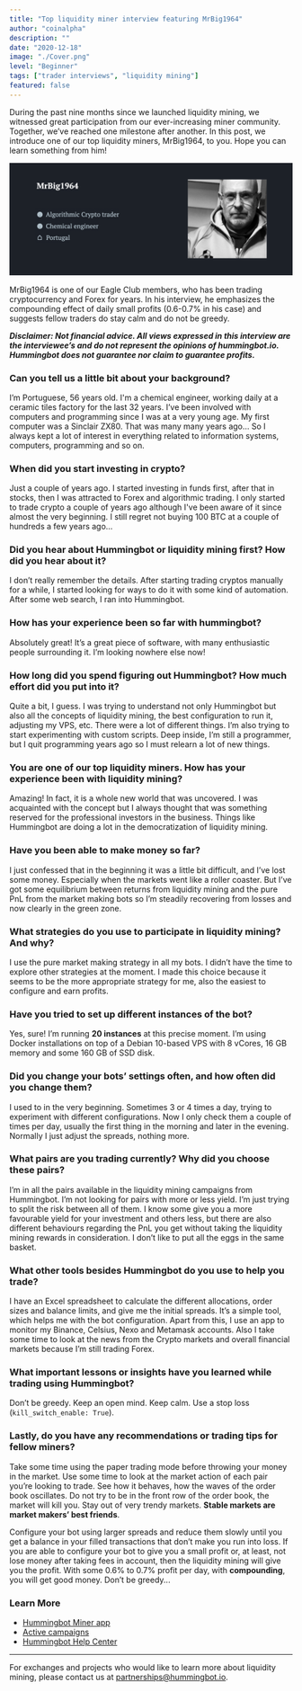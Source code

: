 ```yaml
---
title: "Top liquidity miner interview featuring MrBig1964"
author: "coinalpha"
description: ""
date: "2020-12-18"
image: "./Cover.png"
level: "Beginner"
tags: ["trader interviews", "liquidity mining"]
featured: false
---
```


During the past nine months since we launched liquidity mining, we witnessed great participation from our ever-increasing miner community. Together, we’ve reached one milestone after another. In this post, we introduce one of our top liquidity miners, MrBig1964, to you. Hope you can learn something from him!

![](./User_profile.png)

MrBig1964 is one of our Eagle Club members, who has been trading cryptocurrency and Forex for years. In his interview, he emphasizes the compounding effect of daily small profits (0.6-0.7% in his case) and suggests fellow traders do stay calm and do not be greedy. 

***Disclaimer: Not financial advice. All views expressed in this interview are the interviewee’s and do not represent the opinions of hummingbot.io. Hummingbot does not guarantee nor claim to guarantee profits.***

### Can you tell us a little bit about your background?

I’m Portuguese, 56 years old. I'm a chemical engineer, working daily at a ceramic tiles factory for the last 32 years. I’ve been involved with computers and programming since I was at a very young age. My first computer was a Sinclair ZX80. That was many many years ago… So I always kept a lot of interest in everything related to information systems, computers, programming and so on.

### When did you start investing in crypto?

Just a couple of years ago. I started investing in funds first, after that in stocks, then I was attracted to Forex and algorithmic trading. I only started to trade crypto a couple of years ago although I've been aware of it since almost the very beginning. I still regret not buying 100 BTC at a couple of hundreds a few years ago…

### Did you hear about Hummingbot or liquidity mining first? How did you hear about it?

I don’t really remember the details. After starting trading cryptos manually for a while, I started looking for ways to do it with some kind of automation. After some web search, I ran into Hummingbot. 
### How has your experience been so far with hummingbot?
Absolutely great! It’s a great piece of software, with many enthusiastic people surrounding it. I’m looking nowhere else now!

### How long did you spend figuring out Hummingbot? How much effort did you put into it?

Quite a bit, I guess. I was trying to understand not only Hummingbot but also all the concepts of liquidity mining, the best configuration to run it, adjusting my VPS, etc. There were a lot of different things. I’m also trying to start experimenting with custom scripts. Deep inside, I’m still a programmer, but I quit programming years ago so I must relearn a lot of new things.

### You are one of our top liquidity miners. How has your experience been with liquidity mining?

Amazing! In fact, it is a whole new world that was uncovered. I was acquainted with the concept but I always thought that was something reserved for the professional investors in the business. Things like Hummingbot are doing a lot in the democratization of liquidity mining. 

### Have you been able to make money so far?

I just confessed that in the beginning it was a little bit difficult, and I’ve lost some money. Especially when the markets went like a roller coaster. But I’ve got some equilibrium between returns from liquidity mining and the pure PnL from the market making bots so I’m steadily recovering from losses and now clearly in the green zone. 

### What strategies do you use to participate in liquidity mining? And why?

I use the pure market making strategy in all my bots. I didn’t have the time to explore other strategies at the moment. I made this choice because it seems to be the more appropriate strategy for me, also the easiest to configure and earn profits.

### Have you tried to set up different instances of the bot?

Yes, sure! I’m running **20 instances** at this precise moment. I’m using Docker installations on top of a Debian 10-based VPS with 8 vCores, 16 GB memory and some 160 GB of SSD disk.

### Did you change your bots’ settings often, and how often did you change them?

I used to in the very beginning. Sometimes 3 or 4 times a day, trying to experiment with different configurations. Now I only check them a couple of times per day, usually the first thing in the morning and later in the evening. Normally I just adjust the spreads, nothing more.

### What pairs are you trading currently? Why did you choose these pairs?

I’m in all the pairs available in the liquidity mining campaigns from Hummingbot. I’m not looking for pairs with more or less yield. I’m just trying to split the risk between all of them. I know some give you a more favourable yield for your investment and others less, but there are also different behaviours regarding the PnL you get without taking the liquidity mining rewards in consideration. I don’t like to put all the eggs in the same basket.

### What other tools besides Hummingbot do you use to help you trade?

I have an Excel spreadsheet to calculate the different allocations, order sizes and balance limits,  and give me the initial spreads. It’s a simple tool, which helps me with the bot configuration. Apart from this, I use an app to monitor my Binance, Celsius, Nexo and Metamask accounts. Also I take some time to look at the news from the Crypto markets and overall financial markets because I’m still trading Forex.  

### What important lessons or insights have you learned while trading using Hummingbot?

Don’t be greedy. Keep an open mind. Keep calm. Use a stop loss (```kill_switch_enable: True```).

### Lastly, do you have any recommendations or trading tips for fellow miners?

Take some time using the paper trading mode before throwing your money in the market. Use some time to look at the market action of each pair you’re looking to trade. See how it behaves, how the waves of the order book oscillates. Do not try to be in the front row of the order book, the market will kill you. Stay out of very trendy markets. **Stable markets are market makers’ best friends**.

Configure your bot using larger spreads and reduce them slowly until you get a balance in your filled transactions that don’t make you run into loss. If you are able to configure your bot to give you a small profit or, at least, not lose money after taking fees in account, then the liquidity mining will give you the profit. With some 0.6% to 0.7% profit per day, with **compounding**, you will get good money.
Don’t be greedy... 

### Learn More

- [Hummingbot Miner app](https://miners.hummingbot.io)
- [Active campaigns](https://docs.hummingbot.io/miner/liquidity-mining/current-rewards&terms/)
- [Hummingbot Help Center](https://hummingbot.zendesk.com/hc/en-us)
---

For exchanges and projects who would like to learn more about liquidity mining, please contact us at [partnerships@hummingbot.io](mailto:partnerships@hummingbot.io).
